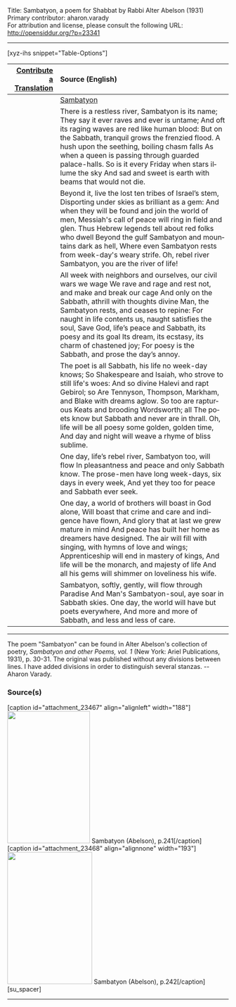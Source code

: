 <html>
<head></head>
<body>
Title: Sambatyon, a poem for Shabbat by Rabbi Alter Abelson (1931)<br />
Primary contributor: aharon.varady<br />
For attribution and license, please consult the following URL: <a href="http://opensiddur.org/?p=23341">http://opensiddur.org/?p=23341</a>
<p />
<hr />

[xyz-ihs snippet="Table-Options"]<table style="margin-left: auto; margin-right: auto;" class="draggable">
<thead><tr><th id="x" style="text-align: right;"><a href="/contribute/upload/">Contribute a Translation</a></th><th style="text-align: left;">Source (English)</th></tr></thead>
<tbody>
<tr><td style="vertical-align:top;">
<div class="liturgy" lang="he">

</span></div></td>
 
<td style="vertical-align:top;">
<div class="english" lang="en">
<u>Sambatyon</u>
</div></td></tr>


<tr><td style="vertical-align:top;">
<div class="liturgy" lang="he">

</span></div></td>
 
<td style="vertical-align:top;">
<div class="english" lang="en">
There is a restless river, Sambatyon is its name;
They say it ever raves and ever is untame;
And oft its raging waves are red like human blood:
But on the Sabbath, tranquil grows the frenzied flood.
A hush upon the seething, boiling chasm falls
As when a queen is passing through guarded palace-halls.
So is it every Friday when stars illume the sky
And sad and sweet is earth with beams that would not die.
</div></td></tr>


<tr><td style="vertical-align:top;">
<div class="liturgy" lang="he">

</span></div></td>
 
<td style="vertical-align:top;">
<div class="english" lang="en">
Beyond it, live the lost ten tribes of Israel’s stem,
Disporting under skies as brilliant as a gem:
And when they will be found and join the world of men, 
Messiah's call of peace will ring in field and glen.
Thus Hebrew legends tell about red folks who dwell 
Beyond the gulf Sambatyon and mountains dark as hell, 
Where even Sambatyon rests from week-day's weary strife. 
Oh, rebel river Sambatyon, you are the river of life!
</div></td></tr>


<tr><td style="vertical-align:top;">
<div class="liturgy" lang="he">

</span></div></td>
 
<td style="vertical-align:top;">
<div class="english" lang="en">
All week with neighbors and ourselves, our civil wars we wage
We rave and rage and rest not, and make and break our cage
And only on the Sabbath, athrill with thoughts divine 
Man, the Sambatyon rests, and ceases to repine:
For naught in life contents us, naught satisfies the soul, 
Save God, life’s peace and Sabbath, its poesy and its goal 
Its dream, its ecstasy, its charm of chastened joy;
For poesy is the Sabbath, and prose the day’s annoy.
</div></td></tr>


<tr><td style="vertical-align:top;">
<div class="liturgy" lang="he">

</span></div></td>
 
<td style="vertical-align:top;">
<div class="english" lang="en">
The poet is all Sabbath, his life no week-day knows;
So Shakespeare and Isaiah, who strove to still life's woes: 
And so divine Halevi and rapt Gebirol; so 
Are Tennyson, Thompson, Markham, and Blake with dreams aglow.
So too are rapturous Keats and brooding Wordsworth; all 
The poets know but Sabbath and never are in thrall.
Oh, life will be all poesy some golden, golden time,
And day and night will weave a rhyme of bliss sublime. 
</div></td></tr>


<tr><td style="vertical-align:top;">
<div class="liturgy" lang="he">

</span></div></td>
 
<td style="vertical-align:top;">
<div class="english" lang="en">
One day, life’s rebel river, Sambatyon too, will flow 
In pleasantness and peace and only Sabbath know.
The prose-men have long week-days, six days in every week, 
And yet they too for peace and Sabbath ever seek.
</div></td></tr>


<tr><td style="vertical-align:top;">
<div class="liturgy" lang="he">

</span></div></td>
 
<td style="vertical-align:top;">
<div class="english" lang="en">
One day, a world of brothers will boast in God alone, 
Will boast that crime and care and indigence have flown, 
And glory that at last we grew mature in mind 
And peace has built her home as dreamers have designed. 
The air will fill with singing, with hymns of love and wings;
Apprenticeship will end in mastery of kings,
And life will be the monarch, and majesty of life 
And all his gems will shimmer on loveliness his wife. 
</div></td></tr>


<tr><td style="vertical-align:top;">
<div class="liturgy" lang="he">

</span></div></td>
 
<td style="vertical-align:top;">
<div class="english" lang="en">
Sambatyon, softly, gently, will flow through Paradise 
And Man's Sambatyon-soul, aye soar in Sabbath skies.
One day, the world will have but poets everywhere,
And more and more of Sabbath, and less and less of care.
</div></td></tr>
</tbody></table>

<hr />

The poem "Sambatyon" can be found in Alter Abelson's collection of poetry, <em>Sambatyon and other Poems, vol. 1</em> (New York: Ariel Publications, 1931), p. 30-31. The original was published without any divisions between lines. I have added divisions in order to distinguish several stanzas. --Aharon Varady.

<h3>Source(s)</h3>


<span style="float: right;">[caption id="attachment_23467" align="alignleft" width="188"]<a href="https://opensiddur.org/wp-content/uploads/2019/01/Sambatyon-Abelson-a.jpg"><img src="https://opensiddur.org/wp-content/uploads/2019/01/Sambatyon-Abelson-a-188x300.jpg" alt="" width="188" height="300" class="size-medium wp-image-23467" /></a> Sambatyon (Abelson), p.241[/caption]</span> <span style="float: left;">[caption id="attachment_23468" align="alignnone" width="193"]<a href="https://opensiddur.org/wp-content/uploads/2019/01/Sambatyon-Abelson-b.jpg"><img src="https://opensiddur.org/wp-content/uploads/2019/01/Sambatyon-Abelson-b-193x300.jpg" alt="" width="193" height="300" class="size-medium wp-image-23468" /></a> Sambatyon (Abelson), p.242[/caption]</span>[su_spacer]

<hr />

&nbsp;
</body>
</html>